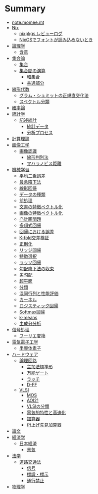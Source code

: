 # Summary

- [note.momee.mt](./README.md)
- [Nix]()
    - [nixpkgs レビューログ](./nix/nixpkgs-review-log.md)
    - [NixOSでフォントが読み込めないとき](./nix/font-loading.md)
- [論理学]()
    - [含意](./logic/implication.md)
- [集合論](./set-theory/README.md)
    - [集合](./set-theory/set.md)
    - [集合間の演算]()
        - [和集合](./set-theory/op/union.md)
        - [共通部分](./set-theory/op/intersection.md)
- [線形代数](./liner-algebra/README.md)
    - [グラム・シュミットの正規直交化法](./liner-algebra/gso.md)
    - [スペクトル分類](./liner-algebra/spectral-decomposition.md)
- [確率論](./probability-theory/README.md)
- [統計学](./statistics/README.md)
    - [記述統計](./statistics/descriptive-statistics/README.md)
        - [統計データ](./statistics/descriptive-statistics/data.md)
        - [分析プロセス](./statistics/descriptive-statistics/analysis-process.md)
- [計算理論](./theory-of-computation/README.md)
- [画像工学]()
    - [画像認識](./image/recognition/README.md)
        - [線形判別法](./image/recognition/lda.md)
        - [マハラノビス距離](./image/recognition/mahalanobis-distance.md)
- [機械学習](./machine-learning/README.md)
    - [平均二乗誤差](./machine-learning/mse.md)
    - [最急降下法](./machine-learning/gradient-descent.md)
    - [線形回帰](./machine-learning/liner-regression.md)
    - [データの種類](./machine-learning/attribute.md)
    - [前処理](./machine-learning/data-preprocessing.md)
    - [文書の特徴ベクトル化](./machine-learning/document.md)
    - [画像の特徴ベクトル化](./machine-learning/image.md)
    - [凸計画問題](./machine-learning/convex-programming-problem.md)
    - [多項式回帰](./machine-learning/polynomial-regression.md)
    - [回帰における誤差](./machine-learning/regression-errors.md)
    - [K-fold交差検証](./machine-learning/k-fold-cross-validation.md)
    - [正則化](./machine-learning/regularization.md)
    - [リッジ回帰](./machine-learning/ridge-regression.md)
    - [特徴選択](./machine-learning/feature-selection.md)
    - [ラッソ回帰](./machine-learning/lasso-regression.md)
    - [勾配降下法の収束](./machine-learning/gradient-descent-convergence.md)
    - [劣勾配](./machine-learning/sub-gradient.md)
    - [超平面](./machine-learning/hyperplane.md)
    - [分類](./machine-learning/classification.md)
    - [混同行列と性能評価](./machine-learning/confusion-matrix.md)
    - [カーネル](./machine-learning/kernel.md)
    - [ロジスティック回帰](./machine-learning/logistic-regression.md)
    - [Softmax回帰](./machine-learning/softmax-regression.md)
    - [k-means](./machine-learning/k-means.md)
    - [主成分分析](./machine-learning/pca.md)
- [信号処理]()
    - [フーリエ変換](./signal-processing/fourier.md)
- [電気電子工学]()
    - [半導体素子](./ee/semiconductor.md)
- [ハードウェア]()  
    - [論理回路](./hardware/digital-logic/README.md)
        - [主加法標準形](./hardware/digital-logic/sop.md)
        - [万能ゲート](./hardware/digital-logic/universal.md)
        - [ラッチ](./hardware/digital-logic/latch.md)
        - [D-FF](./hardware/digital-logic/d-ff.md)
    - [VLSI](./hardware/vlsi/README.md)
        - [MOS](./hardware/vlsi/mos.md)
        - [AOI21](./hardware/vlsi/aoi21.md)
        - [VLSIの分類](./hardware/vlsi/class.md)
        - [電気的特性と高速化](./hardware/vlsi/electronic-properties.md)
        - [加算器](./hardware/vlsi/adder.md)
        - [桁上げ先見加算器](./hardware/vlsi/carry-lookahead-adder.md)
- [論文]()
- [経済学]()
    - [日本経済]()
        - [景気](./economics/jp/economy.md)
- [法学]()
    - [道路交通法](./law/road-traffic-act/README.md)
        - [信号](./law/road-traffic-act/traffic-light.md)
        - [標識・標示](./law/road-traffic-act/sign.md)
        - [通行禁止](./law/road-traffic-act/restricted-access.md)
- [物理学](./physics/README.md)
